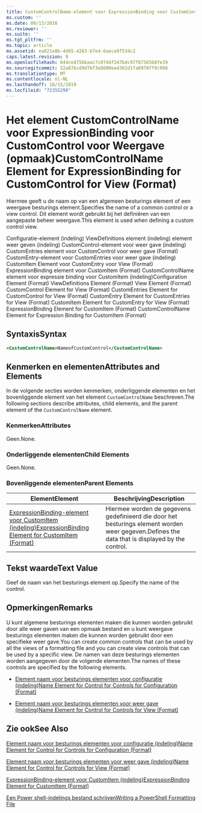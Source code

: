 ```yaml
---
title: CustomControlName-element voor ExpressionBinding voor CustomControl voor weer gave (indeling) | Microsoft Docs
ms.custom: ''
ms.date: 09/13/2016
ms.reviewer: ''
ms.suite: ''
ms.tgt_pltfrm: ''
ms.topic: article
ms.assetid: ea821e8b-4d65-4263-b7e4-6aeca9f534c2
caps.latest.revision: 9
ms.openlocfilehash: b44ced75bbaac7c0744f347bdc97f87365b8fe39
ms.sourcegitcommit: 52a67bcd9d7bf3e8600ea4302d1fa8970ff9c998
ms.translationtype: MT
ms.contentlocale: nl-NL
ms.lasthandoff: 10/15/2019
ms.locfileid: "72355298"
---
```

# <a name="customcontrolname-element-for-expressionbinding-for-customcontrol-for-view-format"></a><span data-ttu-id="b7af5-102">Het element CustomControlName voor ExpressionBinding voor CustomControl voor Weergave (opmaak)</span><span class="sxs-lookup"><span data-stu-id="b7af5-102">CustomControlName Element for ExpressionBinding for CustomControl for View (Format)</span></span>

<span data-ttu-id="b7af5-103">Hiermee geeft u de naam op van een algemeen besturings element of een weergave besturings element.</span><span class="sxs-lookup"><span data-stu-id="b7af5-103">Specifies the name of a common control or a view control.</span></span> <span data-ttu-id="b7af5-104">Dit element wordt gebruikt bij het definiëren van een aangepaste beheer weergave.</span><span class="sxs-lookup"><span data-stu-id="b7af5-104">This element is used when defining a custom control view.</span></span>

<span data-ttu-id="b7af5-105">Configuratie-element (indeling) ViewDefinitions element (indeling) element weer geven (indeling) CustomControl-element voor weer gave (indeling) CustomEntries element voor CustomControl voor weer gave (Format) CustomEntry-element voor CustomEntries voor weer gave (indeling) CustomItem Element voor CustomEntry voor View (Format) ExpressionBinding element voor CustomItem (Format) CustomControlName element voor expressie binding voor CustomItem (indeling)</span><span class="sxs-lookup"><span data-stu-id="b7af5-105">Configuration Element (Format) ViewDefinitions Element (Format) View Element (Format) CustomControl Element for View (Format) CustomEntries Element for CustomControl for View (Format) CustomEntry Element for CustomEntries for View (Format) CustomItem Element for CustomEntry for View (Format) ExpressionBinding Element for CustomItem (Format) CustomControlName Element for Expression Binding for CustomItem (Format)</span></span>

## <a name="syntax"></a><span data-ttu-id="b7af5-106">Syntaxis</span><span class="sxs-lookup"><span data-stu-id="b7af5-106">Syntax</span></span>

```xml
<CustomControlName>NameofCustomControl</CustomControlName>
```

## <a name="attributes-and-elements"></a><span data-ttu-id="b7af5-107">Kenmerken en elementen</span><span class="sxs-lookup"><span data-stu-id="b7af5-107">Attributes and Elements</span></span>

<span data-ttu-id="b7af5-108">In de volgende secties worden kenmerken, onderliggende elementen en het bovenliggende element van het element `CustomControlName` beschreven.</span><span class="sxs-lookup"><span data-stu-id="b7af5-108">The following sections describe attributes, child elements, and the parent element of the `CustomControlName` element.</span></span>

### <a name="attributes"></a><span data-ttu-id="b7af5-109">Kenmerken</span><span class="sxs-lookup"><span data-stu-id="b7af5-109">Attributes</span></span>

<span data-ttu-id="b7af5-110">Geen.</span><span class="sxs-lookup"><span data-stu-id="b7af5-110">None.</span></span>

### <a name="child-elements"></a><span data-ttu-id="b7af5-111">Onderliggende elementen</span><span class="sxs-lookup"><span data-stu-id="b7af5-111">Child Elements</span></span>

<span data-ttu-id="b7af5-112">Geen.</span><span class="sxs-lookup"><span data-stu-id="b7af5-112">None.</span></span>

### <a name="parent-elements"></a><span data-ttu-id="b7af5-113">Bovenliggende elementen</span><span class="sxs-lookup"><span data-stu-id="b7af5-113">Parent Elements</span></span>

|<span data-ttu-id="b7af5-114">Element</span><span class="sxs-lookup"><span data-stu-id="b7af5-114">Element</span></span>|<span data-ttu-id="b7af5-115">Beschrijving</span><span class="sxs-lookup"><span data-stu-id="b7af5-115">Description</span></span>|
|-------------|-----------------|
|[<span data-ttu-id="b7af5-116">ExpressionBinding-element voor CustomItem (indeling)</span><span class="sxs-lookup"><span data-stu-id="b7af5-116">ExpressionBinding Element for CustomItem (Format)</span></span>](./expressionbinding-element-for-customitem-for-controls-for-configuration-format.md)|<span data-ttu-id="b7af5-117">Hiermee worden de gegevens gedefinieerd die door het besturings element worden weer gegeven.</span><span class="sxs-lookup"><span data-stu-id="b7af5-117">Defines the data that is displayed by the control.</span></span>|

## <a name="text-value"></a><span data-ttu-id="b7af5-118">Tekst waarde</span><span class="sxs-lookup"><span data-stu-id="b7af5-118">Text Value</span></span>

<span data-ttu-id="b7af5-119">Geef de naam van het besturings element op.</span><span class="sxs-lookup"><span data-stu-id="b7af5-119">Specify the name of the control.</span></span>

## <a name="remarks"></a><span data-ttu-id="b7af5-120">Opmerkingen</span><span class="sxs-lookup"><span data-stu-id="b7af5-120">Remarks</span></span>

<span data-ttu-id="b7af5-121">U kunt algemene besturings elementen maken die kunnen worden gebruikt door alle weer gaven van een opmaak bestand en u kunt weergave besturings elementen maken die kunnen worden gebruikt door een specifieke weer gave.</span><span class="sxs-lookup"><span data-stu-id="b7af5-121">You can create common controls that can be used by all the views of a formatting file and you can create view controls that can be used by a specific view.</span></span> <span data-ttu-id="b7af5-122">De namen van deze besturings elementen worden aangegeven door de volgende elementen.</span><span class="sxs-lookup"><span data-stu-id="b7af5-122">The names of these controls are specified by the following elements.</span></span>

- [<span data-ttu-id="b7af5-123">Element naam voor besturings elementen voor configuratie (indeling)</span><span class="sxs-lookup"><span data-stu-id="b7af5-123">Name Element for Control for Controls for Configuration (Format)</span></span>](./name-element-for-control-for-controls-for-configuration-format.md)

- [<span data-ttu-id="b7af5-124">Element naam voor besturings elementen voor weer gave (indeling)</span><span class="sxs-lookup"><span data-stu-id="b7af5-124">Name Element for Control for Controls for View (Format)</span></span>](./name-element-for-control-for-controls-for-view-format.md)

## <a name="see-also"></a><span data-ttu-id="b7af5-125">Zie ook</span><span class="sxs-lookup"><span data-stu-id="b7af5-125">See Also</span></span>

[<span data-ttu-id="b7af5-126">Element naam voor besturings elementen voor configuratie (indeling)</span><span class="sxs-lookup"><span data-stu-id="b7af5-126">Name Element for Control for Controls for Configuration (Format)</span></span>](./name-element-for-control-for-controls-for-configuration-format.md)

[<span data-ttu-id="b7af5-127">Element naam voor besturings elementen voor weer gave (indeling)</span><span class="sxs-lookup"><span data-stu-id="b7af5-127">Name Element for Control for Controls for View (Format)</span></span>](./name-element-for-control-for-controls-for-view-format.md)

[<span data-ttu-id="b7af5-128">ExpressionBinding-element voor CustomItem (indeling)</span><span class="sxs-lookup"><span data-stu-id="b7af5-128">ExpressionBinding Element for CustomItem (Format)</span></span>](./expressionbinding-element-for-customitem-for-controls-for-configuration-format.md)

[<span data-ttu-id="b7af5-129">Een Power shell-indelings bestand schrijven</span><span class="sxs-lookup"><span data-stu-id="b7af5-129">Writing a PowerShell Formatting File</span></span>](./writing-a-powershell-formatting-file.md)
